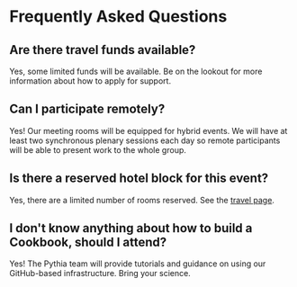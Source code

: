 # Frequently Asked Questions

## Are there travel funds available?

Yes, some limited funds will be available. Be on the lookout for more information about how to apply for support. 

## Can I participate remotely?

Yes! Our meeting rooms will be equipped for hybrid events. We will have at least two synchronous plenary sessions each day so remote participants will be able to present work to the whole group.

## Is there a reserved hotel block for this event?

Yes, there are a limited number of rooms reserved. See the [travel page](travel.md).

## I don't know anything about how to build a Cookbook, should I attend?

Yes! The Pythia team will provide tutorials and guidance on using our GitHub-based infrastructure. Bring your science.
